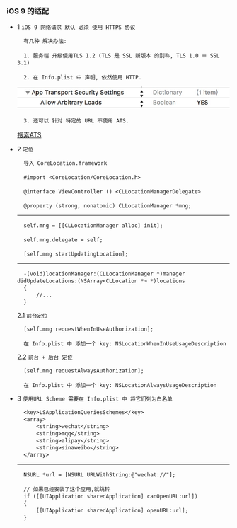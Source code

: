 ### iOS 9 的适配
- 1 `iOS 9 网络请求 默认 必须 使用 HTTPS 协议`

		有几种 解决办法:
		
		1. 服务端 升级使用TLS 1.2 (TLS 是 SSL 新版本 的别称, TLS 1.0 ＝ SSL 3.1)
	
		2. 在 Info.plist 中 声明, 依然使用 HTTP.

	![依然使用HTTP](https://github.com/someValue/Note/blob/master/iOS/src/依然使用HTTP.png)
	
		3. 还可以 针对 特定的 URL 不使用 ATS.	
	[搜索ATS](https://developer.apple.com/library/prerelease/ios/documentation/General/Reference/InfoPlistKeyReference/Articles/CocoaKeys.html#//apple_ref/doc/uid/TP40016240)
	
- 2 `定位`

		导入 CoreLocation.framework
		
		#import <CoreLocation/CoreLocation.h>

		@interface ViewController () <CLLocationManagerDelegate>

		@property (strong, nonatomic) CLLocationManager *mng;
		
	---
	
		self.mng = [[CLLocationManager alloc] init];
		
	    self.mng.delegate = self;
	    
	    [self.mng startUpdatingLocation];	
	    
	---
	
		-(void)locationManager:(CLLocationManager *)manager didUpdateLocations:(NSArray<CLLocation *> *)locations
		{
		    //...
		}
	    
	 2.1 `前台定位`
		
		[self.mng requestWhenInUseAuthorization];
		
		在 Info.plist 中 添加一个 key: NSLocationWhenInUseUsageDescription
	 2.2 `前台 + 后台 定位`
		
		[self.mng requestAlwaysAuthorization];
		
		在 Info.plist 中 添加一个 key: NSLocationAlwaysUsageDescription
				
- 3 `使用URL Scheme 需要在 Info.plist 中 将它们列为白名单`

		<key>LSApplicationQueriesSchemes</key>
	    <array>
	        <string>wechat</string>
	        <string>mqq</string>
	        <string>alipay</string>
	        <string>sinaweibo</string>
	    </array>	
	---
	
		NSURL *url = [NSURL URLWithString:@"wechat://"];

        // 如果已经安装了这个应用,就跳转
        if ([[UIApplication sharedApplication] canOpenURL:url]) 
        {
            [[UIApplication sharedApplication] openURL:url];
        }
